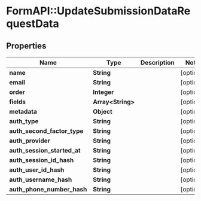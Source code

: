 # FormAPI::UpdateSubmissionDataRequestData

## Properties
Name | Type | Description | Notes
------------ | ------------- | ------------- | -------------
**name** | **String** |  | [optional] 
**email** | **String** |  | [optional] 
**order** | **Integer** |  | [optional] 
**fields** | **Array&lt;String&gt;** |  | [optional] 
**metadata** | **Object** |  | [optional] 
**auth_type** | **String** |  | [optional] 
**auth_second_factor_type** | **String** |  | [optional] 
**auth_provider** | **String** |  | [optional] 
**auth_session_started_at** | **String** |  | [optional] 
**auth_session_id_hash** | **String** |  | [optional] 
**auth_user_id_hash** | **String** |  | [optional] 
**auth_username_hash** | **String** |  | [optional] 
**auth_phone_number_hash** | **String** |  | [optional] 


